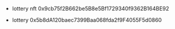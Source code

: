 - lottery nft
  0x9cb75f2B662be5B8e5Bf1729340f9362B164BE92

- lottery
  0x5b8dA120baec7399Baa068fda2f9F4055F5d0860